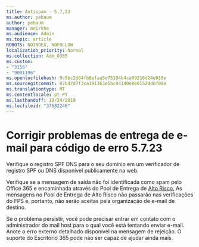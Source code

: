```yaml
---
title: Antispam - 5,7,23
ms.author: pebaum
author: pebaum
manager: mnirkhe
ms.audience: Admin
ms.topic: article
ROBOTS: NOINDEX, NOFOLLOW
localization_priority: Normal
ms.collection: Adm_O365
ms.custom:
- "3156"
- "9001196"
ms.openlocfilehash: 9c9bc2d04fb8efaa5e75194b4ca09316d24e018e
ms.sourcegitcommit: 07b47d7f3ca191363e6bc84140e8e01524d6f08e
ms.translationtype: MT
ms.contentlocale: pt-PT
ms.lasthandoff: 10/24/2019
ms.locfileid: "37682246"
---
```

# <a name="fix-email-delivery-issues-for-error-code-5723"></a>Corrigir problemas de entrega de e-mail para código de erro 5.7.23

Verifique o registro SPF DNS para o seu domínio em um verificador de registro SPF ou DNS disponível publicamente na web.

Verifique se a mensagem de saída não foi identificada como spam pelo Office 365 e encaminhada através do Pool de Entrega de [Alto Risco.](https://docs.microsoft.com/office365/SecurityCompliance/high-risk-delivery-pool-for-outbound-messages) As mensagens no Pool de Entrega de Alto Risco não passarão nas verificações do FPS e, portanto, não serão aceitas pela organização de e-mail de destino.

Se o problema persistir, você pode precisar entrar em contato com o administrador do mail host para o qual você está tentando enviar e-mail. Anote o erro externo detalhado disponível na mensagem de rejeição.  O suporte do Escritório 365 pode não ser capaz de ajudar ainda mais.